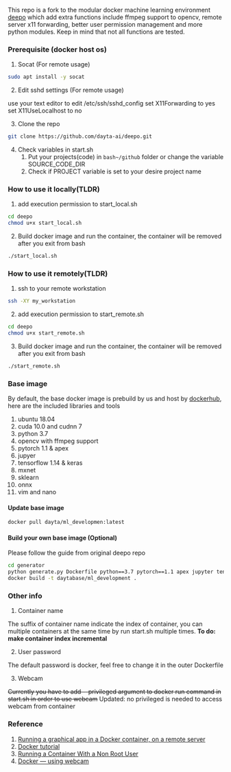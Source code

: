 This repo is a fork to the modular docker machine learning environment [deepo](https://github.com/ufoym/deepo) which add extra functions include ffmpeg support to opencv, remote server x11 forwarding, better user permission management and more python modules. Keep in mind that not all functions are tested.

### Prerequisite (docker host os)
1. Socat (For remote usage)
```bash
sudo apt install -y socat
```
2. Edit sshd settings (For remote usage)

use your text editor to edit /etc/ssh/sshd_config
set X11Forwarding to yes
set X11UseLocalhost to no

3. Clone the repo
```bash
git clone https://github.com/dayta-ai/deepo.git
```
4. Check variables in start.sh
    1. Put your projects(code) in ```bash~/github``` folder or change the variable SOURCE_CODE_DIR
    2. Check if PROJECT variable is set to your desire project name

### How to use it locally(TLDR)
1. add execution permission to start_local.sh
```bash
cd deepo
chmod u+x start_local.sh
```
2. Build docker image and run the container, the container will be removed after you exit from bash
```bash
./start_local.sh
```
### How to use it remotely(TLDR)
1. ssh to your remote workstation
```bash
ssh -XY my_workstation
```
2. add execution permission to start_remote.sh
```bash
cd deepo
chmod u+x start_remote.sh
```
3. Build docker image and run the container, the container will be removed after you exit from bash
```bash
./start_remote.sh
```

### Base image
By default, the base docker image is prebuild by us and host by [dockerhub](https://hub.docker.com/r/dayta/ml_development), here are the included libraries and tools
1. ubuntu 18.04
2. cuda 10.0 and cudnn 7
3. python 3.7
4. opencv with ffmpeg support
5. pytorch 1.1 & apex
6. jupyer
7. tensorflow 1.14 & keras
8. mxnet
9. sklearn
10. onnx
11. vim and nano

#### Update base image
```bash
docker pull dayta/ml_developmen:latest
```

#### Build your own base image (Optional)
Please follow the guide from original deepo repo
```bash
cd generator
python generate.py Dockerfile python==3.7 pytorch==1.1 apex jupyter tensorflow==1.14 keras onnx opencv sklearn pylint mxnet --ubuntu-ver 18.04 --cuda-ver 10.0 --cudnn-ver 7
docker build -t daytabase/ml_development .
```

### Other info
1. Container name

The suffix of container name indicate the index of container, you can multiple containers at the same time by run start.sh multiple times. **To do: make container index incremental**

2. User password

The default password is docker, feel free to change it in the outer Dockerfile

3. Webcam

~~Currently you have to add --privileged argument to docker run command in start.sh in order to use webcam~~
Updated: no privileged is needed to access webcam from container

### Reference
1. [Running a graphical app in a Docker container, on a remote server](https://blog.yadutaf.fr/2017/09/10/running-a-graphical-app-in-a-docker-container-on-a-remote-server/)
2. [Docker tutorial](https://github.com/dayta-ai/Resource/tree/master/docker/tutorial)
3. [Running a Container With a Non Root User](https://medium.com/better-programming/running-a-container-with-a-non-root-user-e35830d1f42a)
4. [Docker — using webcam](https://medium.com/@zwinny/docker-using-webcam-9fafb26cf1e6)

